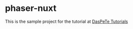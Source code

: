 # phaser-nuxt

This is the sample project for the tutorial at [DasPeTe Tutorials](https://tutorials.daspete.at/web/phaser/phaser-nuxt)